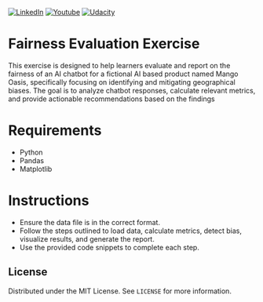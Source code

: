 
[![LinkedIn][linkedin-shield]][linkedin-url]
[![Youtube][youtube-shield]][youtube-url]
[![Udacity][udacity-shield]][udacity-url]

# Fairness Evaluation Exercise

This exercise is designed to help learners evaluate and report on the fairness of an AI chatbot for a fictional AI based product named Mango Oasis, specifically focusing on identifying and mitigating geographical biases. 
The goal is to analyze chatbot responses, calculate relevant metrics, and provide actionable recommendations based on the findings


# Requirements

- Python
- Pandas
- Matplotlib

# Instructions
- Ensure the data file is in the correct format.
- Follow the steps outlined to load data, calculate metrics, detect bias, visualize results, and generate the report.
- Use the provided code snippets to complete each step.

## License

Distributed under the MIT License. See `LICENSE` for more information.


[linkedin-url]: https://linkedin.com/in/noblea
[linkedin-shield]: https://img.shields.io/badge/-LinkedIn-black.svg?style=for-the-badge&logo=linkedin&colorB=555
[youtube-url]: https://youtube.com/c/nobleackerson
[udacity-url]: https://www.udacity.com/course/ai-product-manager-nanodegree--nd088
[youtube-shield]: https://img.shields.io/badge/-Youtube-black.svg?style=for-the-badge&logo=youtube&colorB=555
[udacity-shield]: https://img.shields.io/badge/-Udacity-black.svg?style=for-the-badge&logo=udcaity&colorB=555
